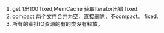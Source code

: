 1. get 1出100 fixed,MemCache 获取Iterator出错 fixed.
2. compact 两个文件合并为空，直接删除，不compact。 fixed.
3. 所有的牵扯IO资源的有的类没有释放。